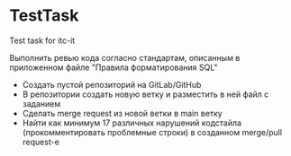 # TestTask
Test task for itc-it

Выполнить ревью кода согласно стандартам, описанным в приложенном файле "Правила форматирования SQL"
  - Создать пустой репозиторий на GitLab/GitHub
  - В репозитории создать новую ветку и разместить в ней файл с заданием
  - Сделать merge request из новой ветки в main ветку
  - Найти как минимум 17 различных нарушений кодстайла (прокомментировать проблемные строки) в созданном merge/pull request-е
